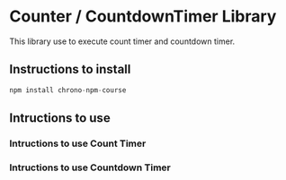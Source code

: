 # Counter / CountdownTimer Library

This library use to execute count timer and countdown timer.

## Instructions to install

```javascript
npm install chrono-npm-course
```

## Intructions to use 

### Intructions to use Count Timer

### Intructions to use Countdown Timer